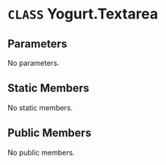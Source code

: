 # `CLASS` Yogurt.Textarea

## Parameters
No parameters.

## Static Members
No static members.

## Public Members
No public members.
